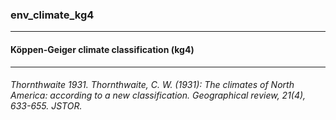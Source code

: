 ### env_climate_kg4



------
#### Köppen-Geiger climate classification (kg4)



------
###### Thornthwaite 1931. Thornthwaite, C. W. (1931): The climates of North America: according to a new classification. Geographical review, 21(4), 633-655. JSTOR.